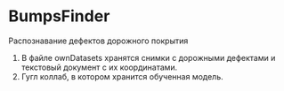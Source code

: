 # BumpsFinder
Распознавание дефектов дорожного покрытия
1. В файле ownDatasets хранятся снимки с дорожными дефектами и текстовый документ с их координатами.
2. Гугл коллаб, в котором хранится обученная модель.
